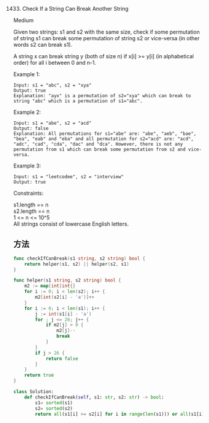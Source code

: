 1433. Check If a String Can Break Another String


Medium


Given two strings: s1 and s2 with the same size, check if some permutation of string s1 can break some permutation of string s2 or vice-versa (in other words s2 can break s1).

A string x can break string y (both of size n) if x[i] >= y[i] (in alphabetical order) for all i between 0 and n-1.

 

Example 1:

```
Input: s1 = "abc", s2 = "xya"
Output: true
Explanation: "ayx" is a permutation of s2="xya" which can break to string "abc" which is a permutation of s1="abc".
```

Example 2:

```
Input: s1 = "abe", s2 = "acd"
Output: false 
Explanation: All permutations for s1="abe" are: "abe", "aeb", "bae", "bea", "eab" and "eba" and all permutation for s2="acd" are: "acd", "adc", "cad", "cda", "dac" and "dca". However, there is not any permutation from s1 which can break some permutation from s2 and vice-versa.
```

Example 3:

```
Input: s1 = "leetcodee", s2 = "interview"
Output: true
```
 

Constraints:

s1.length == n  
s2.length == n  
1 <= n <= 10^5  
All strings consist of lowercase English letters.

## 方法

```go
func checkIfCanBreak(s1 string, s2 string) bool {
    return helper(s1, s2) || helper(s2, s1)
}

func helper(s1 string, s2 string) bool {
    m2 := map[int]int{}
    for i := 0; i < len(s2); i++ {
        m2[int(s2[i] - 'a')]++
    }
    for i := 0; i < len(s1); i++ {
        j := int(s1[i] - 'a')
        for ; j <= 26; j++ {
            if m2[j] > 0 {
                m2[j]--
                break
            }
        }
        if j > 26 {
            return false
        }
    }
    return true
}
```


```python
class Solution:
    def checkIfCanBreak(self, s1: str, s2: str) -> bool:
        s1= sorted(s1)
        s2= sorted(s2)
        return all(s1[i] >= s2[i] for i in range(len(s1))) or all(s1[i] <= s2[i] for i in range(len(s1)))
```